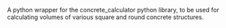 A python wrapper for the concrete_calculator python library, to be used for calculating volumes of various square and round concrete structures.
